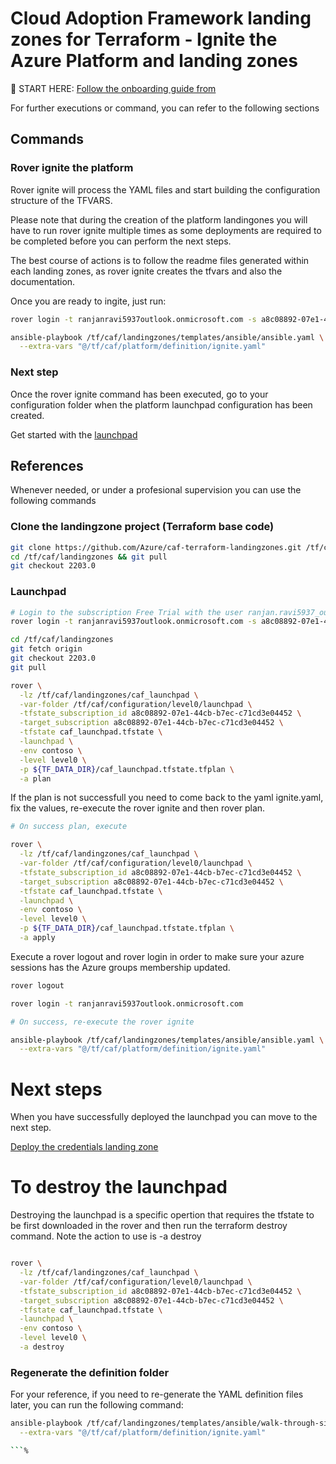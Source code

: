 # Cloud Adoption Framework landing zones for Terraform - Ignite the Azure Platform and landing zones


:rocket: START HERE: [Follow the onboarding guide from](https://aztfmod.github.io/documentation/docs/enterprise-scale/landingzones/platform/org-setup)


For further executions or command, you can refer to the following sections

## Commands

### Rover ignite the platform

Rover ignite will  process the YAML files and start building the configuration structure of the TFVARS. 

Please note that during the creation of the platform landingones you will have to run rover ignite multiple times as some deployments are required to be completed before you can perform the next steps. 

The best course of actions is to follow the readme files generated within each landing zones, as rover ignite creates the tfvars and also the documentation.

Once you are ready to ingite, just run:

```bash
rover login -t ranjanravi5937outlook.onmicrosoft.com -s a8c08892-07e1-44cb-b7ec-c71cd3e04452

ansible-playbook /tf/caf/landingzones/templates/ansible/ansible.yaml \
  --extra-vars "@/tf/caf/platform/definition/ignite.yaml"

```

### Next step

Once the rover ignite command has been executed, go to your configuration folder when the platform launchpad configuration has been created.

Get started with the [launchpad](/tf/caf/platform/definition/level0/launchpad)



## References

Whenever needed, or under a profesional supervision you can use the following commands

### Clone the landingzone project (Terraform base code)

```bash
git clone https://github.com/Azure/caf-terraform-landingzones.git /tf/caf/landingzones
cd /tf/caf/landingzones && git pull
git checkout 2203.0

```



### Launchpad

```bash
# Login to the subscription Free Trial with the user ranjan.ravi5937_outlook.com#EXT#@ranjanravi5937outlook.onmicrosoft.com
rover login -t ranjanravi5937outlook.onmicrosoft.com -s a8c08892-07e1-44cb-b7ec-c71cd3e04452

cd /tf/caf/landingzones
git fetch origin
git checkout 2203.0
git pull

rover \
  -lz /tf/caf/landingzones/caf_launchpad \
  -var-folder /tf/caf/configuration/level0/launchpad \
  -tfstate_subscription_id a8c08892-07e1-44cb-b7ec-c71cd3e04452 \
  -target_subscription a8c08892-07e1-44cb-b7ec-c71cd3e04452 \
  -tfstate caf_launchpad.tfstate \
  -launchpad \
  -env contoso \
  -level level0 \
  -p ${TF_DATA_DIR}/caf_launchpad.tfstate.tfplan \
  -a plan

```

If the plan is not successfull you need to come back to the yaml ignite.yaml, fix the values, re-execute the rover ignite and then rover plan.


```bash 
# On success plan, execute

rover \
  -lz /tf/caf/landingzones/caf_launchpad \
  -var-folder /tf/caf/configuration/level0/launchpad \
  -tfstate_subscription_id a8c08892-07e1-44cb-b7ec-c71cd3e04452 \
  -target_subscription a8c08892-07e1-44cb-b7ec-c71cd3e04452 \
  -tfstate caf_launchpad.tfstate \
  -launchpad \
  -env contoso \
  -level level0 \
  -p ${TF_DATA_DIR}/caf_launchpad.tfstate.tfplan \
  -a apply

```

Execute a rover logout and rover login in order to make sure your azure sessions has the Azure groups membership updated.

```bash
rover logout

rover login -t ranjanravi5937outlook.onmicrosoft.com

# On success, re-execute the rover ignite

ansible-playbook /tf/caf/landingzones/templates/ansible/ansible.yaml \
  --extra-vars "@/tf/caf/platform/definition/ignite.yaml"

```

# Next steps

When you have successfully deployed the launchpad you can  move to the next step.

 [Deploy the credentials landing zone](../credentials/readme.md)


# To destroy the launchpad

Destroying the launchpad is a specific opertion that requires the tfstate to be first downloaded in the rover and then run the terraform destroy command. Note the action to use is -a destroy

```bash

rover \
  -lz /tf/caf/landingzones/caf_launchpad \
  -var-folder /tf/caf/configuration/level0/launchpad \
  -tfstate_subscription_id a8c08892-07e1-44cb-b7ec-c71cd3e04452 \
  -target_subscription a8c08892-07e1-44cb-b7ec-c71cd3e04452 \
  -tfstate caf_launchpad.tfstate \
  -launchpad \
  -env contoso \
  -level level0 \
  -a destroy

```

### Regenerate the definition folder

For your reference, if you need to re-generate the YAML definition files later, you can run the following command: 

```bash
ansible-playbook /tf/caf/landingzones/templates/ansible/walk-through-single.yaml \
  --extra-vars "@/tf/caf/platform/definition/ignite.yaml"

```%       
